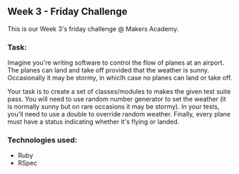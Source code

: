 Week 3 - Friday Challenge
--------------------------

This is our Week 3's friday challenge @ Makers Academy.

### Task:

Imagine you're writing software to control the flow of planes at an airport. 
The planes can land and take off provided that the weather is sunny. 
Occasionally it may be stormy, in whicIh case no planes can land or take off. 

Your task is to create a set of classes/modules to makes the given test suite pass. 
You will need to use random number generator to set the weather (it is normally sunny but on rare occasions it may be stormy). 
In your tests, you'll need to use a double to override random weather. 
Finally, every plane must have a status indicating whether it's flying or landed.

### Technologies used:

+ Ruby
+ RSpec

